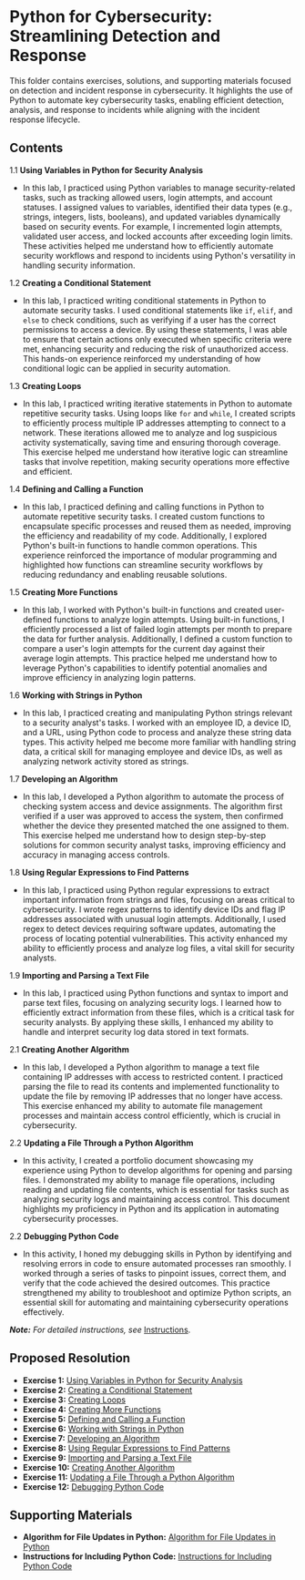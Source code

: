 # Python for Cybersecurity: Streamlining Detection and Response

This folder contains exercises, solutions, and supporting materials focused on detection and incident response in cybersecurity. It highlights the use of Python to automate key cybersecurity tasks, enabling efficient detection, analysis, and response to incidents while aligning with the incident response lifecycle.

## Contents

1.1  **Using Variables in Python for Security Analysis** 

- In this lab, I practiced using Python variables to manage security-related tasks, such as tracking allowed users, login attempts, and account statuses. I assigned values to variables, identified their data types (e.g., strings, integers, lists, booleans), and updated variables dynamically based on security events. For example, I incremented login attempts, validated user access, and locked accounts after exceeding login limits. These activities helped me understand how to efficiently automate security workflows and respond to incidents using Python's versatility in handling security information.

1.2  **Creating a Conditional Statement** 

- In this lab, I practiced writing conditional statements in Python to automate security tasks. I used conditional statements like `if`, `elif`, and `else` to check conditions, such as verifying if a user has the correct permissions to access a device. By using these statements, I was able to ensure that certain actions only executed when specific criteria were met, enhancing security and reducing the risk of unauthorized access. This hands-on experience reinforced my understanding of how conditional logic can be applied in security automation.

1.3  **Creating Loops** 

- In this lab, I practiced writing iterative statements in Python to automate repetitive security tasks. Using loops like `for` and `while`, I created scripts to efficiently process multiple IP addresses attempting to connect to a network. These iterations allowed me to analyze and log suspicious activity systematically, saving time and ensuring thorough coverage. This exercise helped me understand how iterative logic can streamline tasks that involve repetition, making security operations more effective and efficient.

1.4  **Defining and Calling a Function** 
- In this lab, I practiced defining and calling functions in Python to automate repetitive security tasks. I created custom functions to encapsulate specific processes and reused them as needed, improving the efficiency and readability of my code. Additionally, I explored Python's built-in functions to handle common operations. This experience reinforced the importance of modular programming and highlighted how functions can streamline security workflows by reducing redundancy and enabling reusable solutions.

1.5  **Creating More Functions** 
- In this lab, I worked with Python's built-in functions and created user-defined functions to analyze login attempts. Using built-in functions, I efficiently processed a list of failed login attempts per month to prepare the data for further analysis. Additionally, I defined a custom function to compare a user's login attempts for the current day against their average login attempts. This practice helped me understand how to leverage Python's capabilities to identify potential anomalies and improve efficiency in analyzing login patterns.

1.6  **Working with Strings in Python** 

- In this lab, I practiced creating and manipulating Python strings relevant to a security analyst's tasks. I worked with an employee ID, a device ID, and a URL, using Python code to process and analyze these string data types. This activity helped me become more familiar with handling string data, a critical skill for managing employee and device IDs, as well as analyzing network activity stored as strings.

1.7  **Developing an Algorithm** 

- In this lab, I developed a Python algorithm to automate the process of checking system access and device assignments. The algorithm first verified if a user was approved to access the system, then confirmed whether the device they presented matched the one assigned to them. This exercise helped me understand how to design step-by-step solutions for common security analyst tasks, improving efficiency and accuracy in managing access controls.

1.8  **Using Regular Expressions to Find Patterns** 

- In this lab, I practiced using Python regular expressions to extract important information from strings and files, focusing on areas critical to cybersecurity. I wrote regex patterns to identify device IDs and flag IP addresses associated with unusual login attempts. Additionally, I used regex to detect devices requiring software updates, automating the process of locating potential vulnerabilities. This activity enhanced my ability to efficiently process and analyze log files, a vital skill for security analysts.

1.9  **Importing and Parsing a Text File** 

- In this lab, I practiced using Python functions and syntax to import and parse text files, focusing on analyzing security logs. I learned how to efficiently extract information from these files, which is a critical task for security analysts. By applying these skills, I enhanced my ability to handle and interpret security log data stored in text formats.

2.1  **Creating Another Algorithm** 

- In this lab, I developed a Python algorithm to manage a text file containing IP addresses with access to restricted content. I practiced parsing the file to read its contents and implemented functionality to update the file by removing IP addresses that no longer have access. This exercise enhanced my ability to automate file management processes and maintain access control efficiently, which is crucial in cybersecurity.

2.2  **Updating a File Through a Python Algorithm** 

- In this activity, I created a portfolio document showcasing my experience using Python to develop algorithms for opening and parsing files. I demonstrated my ability to manage file operations, including reading and updating file contents, which is essential for tasks such as analyzing security logs and maintaining access control. This document highlights my proficiency in Python and its application in automating cybersecurity processes.

2.2  **Debugging Python Code** 

- In this activity, I honed my debugging skills in Python by identifying and resolving errors in code to ensure automated processes ran smoothly. I worked through a series of tasks to pinpoint issues, correct them, and verify that the code achieved the desired outcomes. This practice strengthened my ability to troubleshoot and optimize Python scripts, an essential skill for automating and maintaining cybersecurity operations effectively.

***Note:** For detailed instructions, see* [Instructions](Instructions.md).

## Proposed Resolution

- **Exercise 1:** [Using Variables in Python for Security Analysis](https://github.com/Hugh-Kumbi/Cybersecurity-Portfolio/blob/main/VIII.%20Python%20Automation/1.1%20Hugh_Using%20Variables%20in%20Python%20for%20Security%20Analysis.ipynb)
- **Exercise 2:** [Creating a Conditional Statement](https://github.com/Hugh-Kumbi/Cybersecurity-Portfolio/blob/main/VIII.%20Python%20Automation/1.2%20Hugh_Create%20a%20Conditional%20Statement.ipynb)
- **Exercise 3:** [Creating Loops](https://github.com/Hugh-Kumbi/Cybersecurity-Portfolio/blob/main/VIII.%20Python%20Automation/1.3%20Hugh_Create%20Loops.ipynb)
- **Exercise 4:** [Creating More Functions](https://github.com/Hugh-Kumbi/Cybersecurity-Portfolio/blob/main/VIII.%20Python%20Automation/1.4%20Hugh_Creating%20More%20Functions.ipynb)
- **Exercise 5:** [Defining and Calling a Function](https://github.com/Hugh-Kumbi/Cybersecurity-Portfolio/blob/main/VIII.%20Python%20Automation/1.5%20Hugh_Defining%20and%20Calling%20a%20Function.ipynb)
- **Exercise 6:** [Working with Strings in Python](https://github.com/Hugh-Kumbi/Cybersecurity-Portfolio/blob/main/VIII.%20Python%20Automation/1.6%20Hugh_Working%20With%20Strings%20in%20Python.ipynb)
- **Exercise 7:** [Developing an Algorithm](https://github.com/Hugh-Kumbi/Cybersecurity-Portfolio/blob/main/VIII.%20Python%20Automation/1.7%20Hugh_Developing%20an%20Algorithm.ipynb)
- **Exercise 8:** [Using Regular Expressions to Find Patterns](https://github.com/Hugh-Kumbi/Cybersecurity-Portfolio/blob/main/VIII.%20Python%20Automation/1.8%20Hugh_Using%20Regular%20Expressions%20to%20Find%20Patterns.ipynb)
- **Exercise 9:** [Importing and Parsing a Text File](https://github.com/Hugh-Kumbi/Cybersecurity-Portfolio/blob/main/VIII.%20Python%20Automation/1.9%20Hugh_Importing%20and%20Parsing%20a%20Text%20File.ipynb)
- **Exercise 10:** [Creating Another Algorithm](https://github.com/Hugh-Kumbi/Cybersecurity-Portfolio/blob/main/VIII.%20Python%20Automation/2.1%20Hugh_Creating%20Another%20Algorithm.ipynb)
- **Exercise 11:** [Updating a File Through a Python Algorithm](https://github.com/Hugh-Kumbi/Cybersecurity-Portfolio/blob/main/VIII.%20Python%20Automation/2.2%20Hugh_Updating%20a%20File%20Through%20a%20Python%20Algorithm.ipynb)
 - **Exercise 12:** [Debugging Python Code](https://github.com/Hugh-Kumbi/Cybersecurity-Portfolio/blob/main/VIII.%20Python%20Automation/2.3%20Hugh_Debugging%20Python%20Code.ipynb)

## Supporting Materials

- **Algorithm for File Updates in Python:** [Algorithm for File Updates in Python](https://github.com/Hugh-Kumbi/Cybersecurity-Portfolio/blob/main/VIII.%20Python%20Automation/Algorithm%20for%20File%20Updates%20in%20Python.pdf)
- **Instructions for Including Python Code:** [Instructions for Including Python Code](https://github.com/Hugh-Kumbi/Cybersecurity-Portfolio/blob/main/VIII.%20Python%20Automation/Instructions%20for%20Including%20Python%20Code.pdf)
